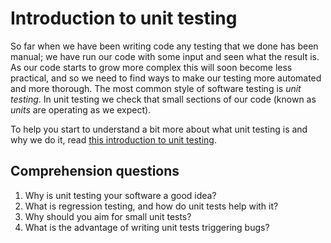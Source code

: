 # Introduction to unit testing

So far when we have been writing code any testing that we done has been manual;  we have run our code with some input and seen what the result is.  As our code starts to grow more complex this will soon become less practical, and so we need to find ways to make our testing more automated and more thorough.  The most common style of software testing is *unit testing*.  In unit testing we check that small sections of our code (known as *units* are operating as we expect).

To help you start to understand a bit more about what unit testing is and why we do it, read [this introduction to unit testing](http://soundsoftware.ac.uk/unit-testing-why-bother).

## Comprehension questions

1. Why is unit testing your software a good idea?
2. What is regression testing, and how do unit tests help with it?
3. Why should you aim for small unit tests?
4. What is the advantage of writing unit tests triggering bugs?
